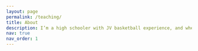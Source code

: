 ```yaml
---
layout: page
permalink: /teaching/
title: About
description: I’m a high schooler with JV basketball experience, and when I first started high school, I had trouble making the most of my workout time. I would workout for hours but wouldn't see any improvement during team practices and games. I realized many other players face the same challenge—spending hours training without seeing real improvement. That’s why I created this website: to help players workout more efficiently and get better results from the work they put in. On this website, you will find a variety of resources designed to help you reach your basketball goals more efficiently. From basketball drills to conditioning and strength training workouts, everything is designed to maximize your progress without wasting time. In addition, I offer FREE personalized workout plans tailored to your unique situation. Whether you're looking to get more playing time, develop specific skills, or overcome personal challenges like size or athletic ability, I’ll help you design a plan that fits your personal needs. To get started, just visit the Workouts tab for more info. For those struggling with the mental aspects of the game, check out the motivation tab.
nav: true
nav_order: 1
---
```



